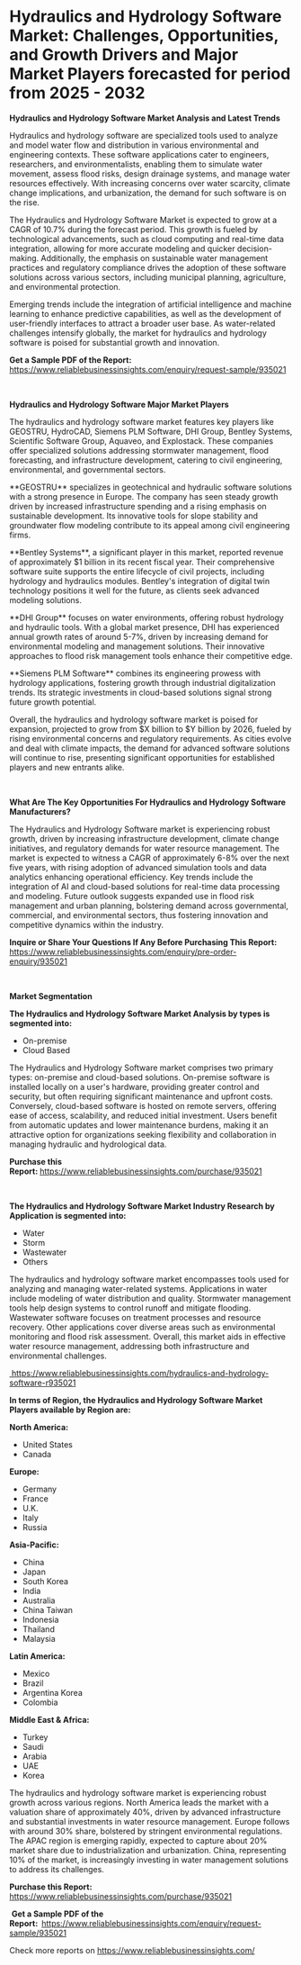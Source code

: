 <p><h1>Hydraulics and Hydrology Software Market: Challenges, Opportunities, and Growth Drivers and Major Market Players forecasted for period from 2025 - 2032</h1></p><p><strong>Hydraulics and Hydrology Software Market Analysis and Latest Trends</strong></p>
<p><p>Hydraulics and hydrology software are specialized tools used to analyze and model water flow and distribution in various environmental and engineering contexts. These software applications cater to engineers, researchers, and environmentalists, enabling them to simulate water movement, assess flood risks, design drainage systems, and manage water resources effectively. With increasing concerns over water scarcity, climate change implications, and urbanization, the demand for such software is on the rise.</p><p>The Hydraulics and Hydrology Software Market is expected to grow at a CAGR of 10.7% during the forecast period. This growth is fueled by technological advancements, such as cloud computing and real-time data integration, allowing for more accurate modeling and quicker decision-making. Additionally, the emphasis on sustainable water management practices and regulatory compliance drives the adoption of these software solutions across various sectors, including municipal planning, agriculture, and environmental protection. </p><p>Emerging trends include the integration of artificial intelligence and machine learning to enhance predictive capabilities, as well as the development of user-friendly interfaces to attract a broader user base. As water-related challenges intensify globally, the market for hydraulics and hydrology software is poised for substantial growth and innovation.</p></p>
<p><strong>Get a Sample PDF of the Report:&nbsp;</strong> <a href="https://www.reliablebusinessinsights.com/enquiry/request-sample/935021?utm_campaign=2318&utm_medium=2&utm_source=Github&utm_content=ia&utm_term=07032025&utm_id=hydraulics-and-hydrology-software">https://www.reliablebusinessinsights.com/enquiry/request-sample/935021</a></p>
<p>&nbsp;</p>
<p><strong>Hydraulics and Hydrology Software Major Market Players</strong></p>
<p><p>The hydraulics and hydrology software market features key players like GEOSTRU, HydroCAD, Siemens PLM Software, DHI Group, Bentley Systems, Scientific Software Group, Aquaveo, and Explostack. These companies offer specialized solutions addressing stormwater management, flood forecasting, and infrastructure development, catering to civil engineering, environmental, and governmental sectors.</p><p>**GEOSTRU** specializes in geotechnical and hydraulic software solutions with a strong presence in Europe. The company has seen steady growth driven by increased infrastructure spending and a rising emphasis on sustainable development. Its innovative tools for slope stability and groundwater flow modeling contribute to its appeal among civil engineering firms.</p><p>**Bentley Systems**, a significant player in this market, reported revenue of approximately $1 billion in its recent fiscal year. Their comprehensive software suite supports the entire lifecycle of civil projects, including hydrology and hydraulics modules. Bentley's integration of digital twin technology positions it well for the future, as clients seek advanced modeling solutions.</p><p>**DHI Group** focuses on water environments, offering robust hydrology and hydraulic tools. With a global market presence, DHI has experienced annual growth rates of around 5-7%, driven by increasing demand for environmental modeling and management solutions. Their innovative approaches to flood risk management tools enhance their competitive edge.</p><p>**Siemens PLM Software** combines its engineering prowess with hydrology applications, fostering growth through industrial digitalization trends. Its strategic investments in cloud-based solutions signal strong future growth potential.</p><p>Overall, the hydraulics and hydrology software market is poised for expansion, projected to grow from $X billion to $Y billion by 2026, fueled by rising environmental concerns and regulatory requirements. As cities evolve and deal with climate impacts, the demand for advanced software solutions will continue to rise, presenting significant opportunities for established players and new entrants alike.</p></p>
<p>&nbsp;</p>
<p><strong>What Are The Key Opportunities For Hydraulics and Hydrology Software Manufacturers?</strong></p>
<p><p>The Hydraulics and Hydrology Software market is experiencing robust growth, driven by increasing infrastructure development, climate change initiatives, and regulatory demands for water resource management. The market is expected to witness a CAGR of approximately 6-8% over the next five years, with rising adoption of advanced simulation tools and data analytics enhancing operational efficiency. Key trends include the integration of AI and cloud-based solutions for real-time data processing and modeling. Future outlook suggests expanded use in flood risk management and urban planning, bolstering demand across governmental, commercial, and environmental sectors, thus fostering innovation and competitive dynamics within the industry.</p></p>
<p><strong>Inquire or Share Your Questions If Any Before Purchasing This Report:</strong> <a href="https://www.reliablebusinessinsights.com/enquiry/pre-order-enquiry/935021?utm_campaign=2318&utm_medium=2&utm_source=Github&utm_content=ia&utm_term=07032025&utm_id=hydraulics-and-hydrology-software">https://www.reliablebusinessinsights.com/enquiry/pre-order-enquiry/935021</a></p>
<p>&nbsp;</p>
<p><strong>Market Segmentation</strong></p>
<p><strong>The Hydraulics and Hydrology Software Market Analysis by types is segmented into:</strong></p>
<p><ul><li>On-premise</li><li>Cloud Based</li></ul></p>
<p><p>The Hydraulics and Hydrology Software market comprises two primary types: on-premise and cloud-based solutions. On-premise software is installed locally on a user's hardware, providing greater control and security, but often requiring significant maintenance and upfront costs. Conversely, cloud-based software is hosted on remote servers, offering ease of access, scalability, and reduced initial investment. Users benefit from automatic updates and lower maintenance burdens, making it an attractive option for organizations seeking flexibility and collaboration in managing hydraulic and hydrological data.</p></p>
<p><strong>Purchase this Report:&nbsp;</strong><a href="https://www.reliablebusinessinsights.com/purchase/935021?utm_campaign=2318&utm_medium=2&utm_source=Github&utm_content=ia&utm_term=07032025&utm_id=hydraulics-and-hydrology-software">https://www.reliablebusinessinsights.com/purchase/935021</a></p>
<p>&nbsp;</p>
<p><strong>The Hydraulics and Hydrology Software Market Industry Research by Application is segmented into:</strong></p>
<p><ul><li>Water</li><li>Storm</li><li>Wastewater</li><li>Others</li></ul></p>
<p><p>The hydraulics and hydrology software market encompasses tools used for analyzing and managing water-related systems. Applications in water include modeling of water distribution and quality. Stormwater management tools help design systems to control runoff and mitigate flooding. Wastewater software focuses on treatment processes and resource recovery. Other applications cover diverse areas such as environmental monitoring and flood risk assessment. Overall, this market aids in effective water resource management, addressing both infrastructure and environmental challenges.</p></p>
<p><a href="https://www.reliablebusinessinsights.com/hydraulics-and-hydrology-software-r935021?utm_campaign=2318&utm_medium=2&utm_source=Github&utm_content=ia&utm_term=07032025&utm_id=hydraulics-and-hydrology-software">&nbsp;https://www.reliablebusinessinsights.com/hydraulics-and-hydrology-software-r935021</a></p>
<p><strong>In terms of Region, the Hydraulics and Hydrology Software Market Players available by Region are:</strong></p>
<p>
    <p> <strong> North America: </strong>
        <ul>
            <li>United States</li>
            <li>Canada</li>
        </ul>
        </p> 
    <p> <strong> Europe: </strong>
        <ul>
            <li>Germany</li>
            <li>France</li>
            <li>U.K.</li>
            <li>Italy</li>
            <li>Russia</li>
        </ul>
        </p> 
    <p> <strong> Asia-Pacific: </strong>
        <ul>
            <li>China</li>
            <li>Japan</li>
            <li>South Korea</li>
            <li>India</li>
            <li>Australia</li>
            <li>China Taiwan</li>
            <li>Indonesia</li>
            <li>Thailand</li>
            <li>Malaysia</li>
        </ul>
        </p> 
    <p> <strong> Latin America: </strong>
        <ul>
            <li>Mexico</li>
            <li>Brazil</li>
            <li>Argentina Korea</li>
            <li>Colombia</li>
        </ul>
        </p> 
    <p> <strong> Middle East & Africa: </strong>
        <ul>
            <li>Turkey</li>
            <li>Saudi</li>
            <li>Arabia</li>
            <li>UAE</li>
            <li>Korea</li>
        </ul>
    </p>
    </p>
<p><p>The hydraulics and hydrology software market is experiencing robust growth across various regions. North America leads the market with a valuation share of approximately 40%, driven by advanced infrastructure and substantial investments in water resource management. Europe follows with around 30% share, bolstered by stringent environmental regulations. The APAC region is emerging rapidly, expected to capture about 20% market share due to industrialization and urbanization. China, representing 10% of the market, is increasingly investing in water management solutions to address its challenges.</p></p>
<p><strong>Purchase this Report: </strong><a href="https://www.reliablebusinessinsights.com/purchase/935021?utm_campaign=2318&utm_medium=2&utm_source=Github&utm_content=ia&utm_term=07032025&utm_id=hydraulics-and-hydrology-software">https://www.reliablebusinessinsights.com/purchase/935021</a></p>
<p>&nbsp;<strong>Get a Sample PDF of the Report:&nbsp;&nbsp;</strong><a href="https://www.reliablebusinessinsights.com/enquiry/request-sample/935021?utm_campaign=2318&utm_medium=2&utm_source=Github&utm_content=ia&utm_term=07032025&utm_id=hydraulics-and-hydrology-software">https://www.reliablebusinessinsights.com/enquiry/request-sample/935021</a></p>
<p><strong></strong></p>
<p>Check more reports on <a href="https://www.reliablebusinessinsights.com/?utm_campaign=2318&utm_medium=2&utm_source=Github&utm_content=ia&utm_term=07032025&utm_id=hydraulics-and-hydrology-software">https://www.reliablebusinessinsights.com/</a></p>